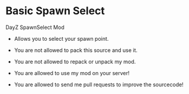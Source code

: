 # Basic Spawn Select
 DayZ SpawnSelect Mod
- Allows you to select your spawn point.

- You are not allowed to pack this source and use it.
- You are not allowed to repack or unpack my mod.
- You are allowed to use my mod on your server!
- You are allowed to send me pull requests to improve the sourcecode!
